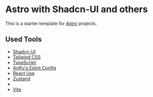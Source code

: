# Astro with Shadcn-UI and others

This is a starter template for [Astro](https://astro.build) projects.

## Used Tools
- [Shadcn-UI](https://ui.shadcn.com/)
- [Tailwind CSS](https://tailwindcss.com/)
- [TypeScript](https://www.typescriptlang.org/)
- [Antfu's Eslint Config](https://github.com/antfu/eslint-config)
- [React Use](https://github.com/streamich/react-use)
- [Zustand](https://github.com/pmndrs/zustand)
-
- [Vite](https://vitejs.dev/)

